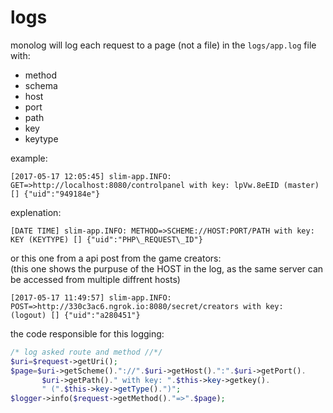 # logs
monolog will log each request to a page \(not a file\) in the `logs/app.log` file with:

* method
* schema
* host
* port
* path
* key
* keytype

example:

```
[2017-05-17 12:05:45] slim-app.INFO: GET=>http://localhost:8080/controlpanel with key: lpVw.8eEID (master) [] {"uid":"949184e"}
```

explenation:

```
[DATE TIME] slim-app.INFO: METHOD=>SCHEME://HOST:PORT/PATH with key: KEY (KEYTYPE) [] {"uid":"PHP\_REQUEST\_ID"}
```

or this one from a api post from the game creators:  
\(this one shows the purpuse of the HOST in the log, as the same server can be accessed from multiple diffrent hosts\)

```
[2017-05-17 11:49:57] slim-app.INFO: POST=>http://330c3ac6.ngrok.io:8080/secret/creators with key:  (logout) [] {"uid":"a280451"}
```

the code responsible for this logging:

```php
/* log asked route and method //*/
$uri=$request->getUri();
$page=$uri->getScheme()."://".$uri->getHost().":".$uri->getPort().
       $uri->getPath()." with key: ".$this->key->getkey().
       " (".$this->key->getType().")";
$logger->info($request->getMethod()."=>".$page);
```

